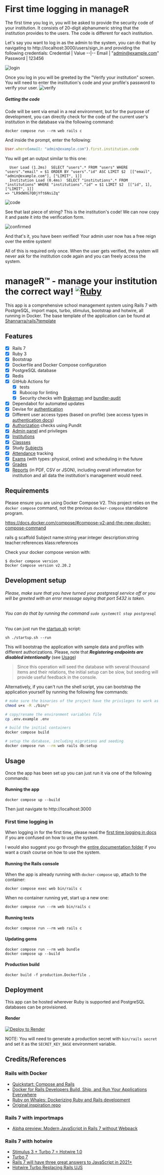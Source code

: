# First time logging in manageR

The first time you log in, you will be asked to provide the security code of your institution.
It consists of 20-digit alphanumeric string that the institution provides to the users. The code is different for each institution.

Let's say you want to log in as the admin to the system, you can do that by navigating to http://localhost:3000/users/sign_in and providing the following credentials:
Credential | Value
--|--
Email | "admin@example.com"
Password | 123456

![login](https://github.com/Shannarra/manageR/assets/26832131/42cf1b0f-fee3-44da-b878-644feb8f844a)

Once you log in you will be greeted by the "Verify your institution" screen. You will need to enter the institution's code and your profile's password to verify your user.
![verify](https://github.com/Shannarra/manageR/assets/26832131/0ce7e8c5-ccda-4846-8ea0-3ddf00cb3816)

##### Getting the code
Code will be sent via email in a real environment, but for the purpose of development, you can directly check for the code of the current user's institution in the database via the following command:

```console
docker compose run --rm web rails c
```

And inside the prompt, enter the following:
```ruby
User.where(email: "admin@example.com").first.institution.code
```
You will get an output similar to this one:
```
  User Load (1.2ms)  SELECT "users".* FROM "users" WHERE "users"."email" = $1 ORDER BY "users"."id" ASC LIMIT $2  [["email", "admin@example.com"], ["LIMIT", 1]]
  Institution Load (0.4ms)  SELECT "institutions".* FROM "institutions" WHERE "institutions"."id" = $1 LIMIT $2  [["id", 1], ["LIMIT", 1]]
=> "LR9dWXG7Q0jYft6NsiZq"
```
![code](https://github.com/Shannarra/manageR/assets/26832131/7970cc2c-aa51-40a2-a8ab-8b7f25fd830b)

See that last piece of string? This is the institution's code!
We can now copy it and paste it into the verification form.

![confirmed](https://github.com/Shannarra/manageR/assets/26832131/3850b279-5d61-433f-9cee-5f413c6fc8a4)

And that's it, you have been verified! Your admin user now has a free reign over the entire system!

All of this is required only once. When the user gets verified, the system will never ask for the institution code again and you can freely access the system.


# manageR™ - manage your institution the correct way! [![Ruby](https://github.com/Shannarra/manageR/actions/workflows/ruby.yml/badge.svg?branch=master)](https://github.com/Shannarra/manageR/actions/workflows/ruby.yml)
This app is a comprehensive school management system using Rails 7 with PostgreSQL, import maps, turbo, stimulus, bootstrap and hotwire, all running in Docker. The base template of the application can be found at [Shannarra/rails7template](https://github.com/Shannarra/rails7template)

## Features
- [x] Rails 7
- [x] Ruby 3
- [x] Bootstrap
- [x] Dockerfile and Docker Compose configuration
- [x] PostgreSQL database
- [x] Redis
- [x] GitHub Actions for
  - [x] tests
  - [x] Rubocop for linting
  - [x] Security checks with [Brakeman](https://github.com/presidentbeef/brakeman) and [bundler-audit](https://github.com/rubysec/bundler-audit)
- [x] Dependabot for automated updates
- [x] Devise for [authentication](./docs/users/authentication.md)
- [x] Different user access types (based on profile)
  (see access types in [authentication docs](./docs/users/authentication.md))
- [x] [Authorization](./docs/users/authorization.md) checks using Pundit
- [x] [Admin panel](./docs/users/admin.md) and privileges
- [x] [Institutions](./docs/institutions.md)
- [x] [Classses](./docs/classes.md)
- [x] Study [Subjects](./docs/subjects.md)
- [x] [Attendance](./docs/attendance.md) tracking
- [x] [Exams](./docs/exams.md) (with types: physical, online) and scheduling in the future
- [x] [Grades](./docs/grading.md)
- [x] [Reports](./docs/reports.md) (in PDF, CSV or JSON), including overall information for institution and all data the institution's management would need.

## Requirements

Please ensure you are using Docker Compose V2. This project relies on the `docker compose` command, not the previous `docker-compose` standalone program.

https://docs.docker.com/compose/#compose-v2-and-the-new-docker-compose-command

rails g scaffold Subject name:string year:integer description:string teacher:references klass:references


Check your docker compose version with:
```
$ docker compose version
Docker Compose version v2.20.2
```

## Development setup
###### Please, make sure that you have turned your postgresql service off or you will be greeted with an error message saying that port 5432 is taken.
###### You can do that by running the command `sudo systemctl stop postgresql`

You can just run the [startup.sh](https://github.com/Shannarra/rails7template/edit/master/startup.sh) script:
```console
sh ./startup.sh --run
```

This will bootstrap the application with sample data and profiles with different authorizations. Please, note that __*Registering endpoints are disabled intentionally*__ (see [Usage](#Usage))

> Since this operation will seed the database with several thousand items and their relations, the initial setup can be slow, but seeding will provide useful feedback in the console.

Alternatively, if you can't run the shell script, you can bootstrap the application yourself by running the following few commands:

```sh
# make sure the binaries of the project have the privileges to work as expected
chmod u+x -R ./bin/*

# copy/rename the environment variables file
cp .env.example .env

# build the initial containers
docker compose build

# setup the database, including migrations and seeding
docker compose run --rm web rails db:setup
```

## Usage
Once the app has been set up you can just run it via one of the following commands:
#### Running the app
```console
docker compose up --build
```
Then just navigate to http://localhost:3000

### First time logging in
When logging in for the first time, please read the  [first time logging in docs](./docs/users/first_time_login.md) if you are confused on how to use the system.

I would also suggest you go through the [entire documentation folder](./docs/) if you want a crash course on how to use the system.

#### Running the Rails console
When the app is already running with `docker-compose` up, attach to the container:
```console
docker compose exec web bin/rails c
```

When no container running yet, start up a new one:
```console
docker compose run --rm web bin/rails c
```

#### Running tests
```console
docker compose run --rm web rails c
```


#### Updating gems
```console
docker compose run --rm web bundle
docker compose up --build
```

#### Production build
```console
docker build -f production.Dockerfile .
```

## Deployment
This app can be hosted wherever Ruby is supported and PostgreSQL databases can be provisioned.

#### Render

[![Deploy to Render](https://render.com/images/deploy-to-render-button.svg)](https://render.com/deploy?repo=[https://github.com/Shannarra/manageR](https://github.com/Shannarra/manageR))

NOTE: You will need to generate a production secret with `bin/rails secret` and set it as the `SECRET_KEY_BASE` environment variable.

## Credits/References

### Rails with Docker
* [Quickstart: Compose and Rails](https://docs.docker.com/compose/rails/)
* [Docker for Rails Developers
Build, Ship, and Run Your Applications Everywhere](https://pragprog.com/titles/ridocker/docker-for-rails-developers/)
* [Ruby on Whales:
Dockerizing Ruby and Rails development](https://evilmartians.com/chronicles/ruby-on-whales-docker-for-ruby-rails-development)
* [Original inspiration repo](https://github.com/ryanwi/rails7-on-docker)

### Rails 7 with importmaps

* [Alpha preview: Modern JavaScript in Rails 7 without Webpack](https://www.youtube.com/watch?v=PtxZvFnL2i0)

### Rails 7 with hotwire

* [Stimulus 3 + Turbo 7 = Hotwire 1.0](https://world.hey.com/dhh/stimulus-3-turbo-7-hotwire-1-0-9d507133)
* [Turbo 7](https://world.hey.com/hotwired/turbo-7-0dd7a27f)
* [Rails 7 will have three great answers to JavaScript in 2021+](https://world.hey.com/dhh/rails-7-will-have-three-great-answers-to-javascript-in-2021-8d68191b)
* [Hotwire Turbo Replacing Rails UJS](https://www.driftingruby.com/episodes/hotwire-turbo-replacing-rails-ujs)

